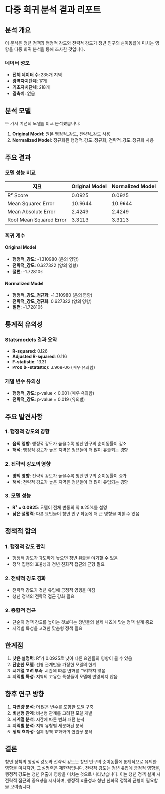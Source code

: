# 다중 회귀 분석 결과 리포트

## 분석 개요

이 분석은 청년 정책의 행정적 강도와 전략적 강도가 청년 인구의 순이동률에 미치는 영향을 다중 회귀 분석을 통해 조사한 것입니다.

### 데이터 정보
- **전체 데이터 수**: 235개 지역
- **광역자치단체**: 17개
- **기초자치단체**: 218개
- **결측치**: 없음

## 분석 모델

두 가지 버전의 모델을 비교 분석했습니다:

1. **Original Model**: 원본 행정적_강도, 전략적_강도 사용
2. **Normalized Model**: 정규화된 행정적_강도_정규화, 전략적_강도_정규화 사용

## 주요 결과

### 모델 성능 비교

| 지표 | Original Model | Normalized Model |
|------|----------------|------------------|
| R² Score | 0.0925 | 0.0925 |
| Mean Squared Error | 10.9644 | 10.9644 |
| Mean Absolute Error | 2.4249 | 2.4249 |
| Root Mean Squared Error | 3.3113 | 3.3113 |

### 회귀 계수

#### Original Model
- **행정적_강도**: -1.310980 (음의 영향)
- **전략적_강도**: 0.627322 (양의 영향)
- **절편**: -1.728106

#### Normalized Model
- **행정적_강도_정규화**: -1.310980 (음의 영향)
- **전략적_강도_정규화**: 0.627322 (양의 영향)
- **절편**: -1.728106

## 통계적 유의성

### Statsmodels 결과 요약
- **R-squared**: 0.126
- **Adjusted R-squared**: 0.116
- **F-statistic**: 13.31
- **Prob (F-statistic)**: 3.96e-06 (매우 유의함)

### 개별 변수 유의성
- **행정적_강도**: p-value < 0.001 (매우 유의함)
- **전략적_강도**: p-value = 0.019 (유의함)

## 주요 발견사항

### 1. 행정적 강도의 영향
- **음의 영향**: 행정적 강도가 높을수록 청년 인구의 순이동률이 감소
- **해석**: 행정적 강도가 높은 지역은 청년들이 더 많이 유출되는 경향

### 2. 전략적 강도의 영향
- **양의 영향**: 전략적 강도가 높을수록 청년 인구의 순이동률이 증가
- **해석**: 전략적 강도가 높은 지역은 청년들이 더 많이 유입되는 경향

### 3. 모델 성능
- **R² = 0.0925**: 모델이 전체 변동의 약 9.25%를 설명
- **낮은 설명력**: 다른 요인들이 청년 인구 이동에 더 큰 영향을 미칠 수 있음

## 정책적 함의

### 1. 행정적 강도 관리
- 행정적 강도가 과도하게 높으면 청년 유출을 야기할 수 있음
- 정책 집행의 효율성과 청년 친화적 접근의 균형 필요

### 2. 전략적 강도 강화
- 전략적 강도가 청년 유입에 긍정적 영향을 미침
- 청년 정책의 전략적 접근 강화 필요

### 3. 종합적 접근
- 단순히 정책 강도를 높이는 것보다는 청년들의 실제 니즈에 맞는 정책 설계 중요
- 지역별 특성을 고려한 맞춤형 정책 필요

## 한계점

1. **낮은 설명력**: R²가 0.0925로 낮아 다른 요인들의 영향이 클 수 있음
2. **단순한 모델**: 선형 관계만을 가정한 모델의 한계
3. **시계열 고려 부족**: 시간에 따른 변화를 고려하지 않음
4. **지역별 특성**: 지역의 고유한 특성들이 모델에 반영되지 않음

## 향후 연구 방향

1. **다변량 분석**: 더 많은 변수를 포함한 모델 구축
2. **비선형 관계**: 비선형 관계를 고려한 모델 개발
3. **시계열 분석**: 시간에 따른 변화 패턴 분석
4. **지역별 분석**: 지역 유형별 세분화된 분석
5. **정책 효과성**: 실제 정책 효과와의 연관성 분석

## 결론

청년 정책의 행정적 강도와 전략적 강도는 청년 인구의 순이동률에 통계적으로 유의한 영향을 미치지만, 그 설명력은 제한적입니다. 전략적 강도는 청년 유입에 긍정적 영향을, 행정적 강도는 청년 유출에 영향을 미치는 것으로 나타났습니다. 이는 청년 정책 설계 시 전략적 접근의 중요성을 시사하며, 행정적 효율성과 청년 친화적 정책의 균형이 필요함을 보여줍니다. 